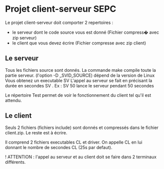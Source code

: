 # Projet client-serveur SEPC

Le projet client-serveur doit comporter 2 repertoires :
- le serveur dont le code source vous est donné (Fichier compress� avec zip serveur)
- le client que vous devez écrire (Fichier compresse avec zip client)


## Le serveur

Tous les fichiers source sont donnés. La commande make compile toute la partie serveur.
(l'option -D _SVID_SOURCE) dépend de la version de Linux
Vous obtenez un executable SV
L'appel au serveur se fait en précisant la durée en secondes SV <n>.
Ex : SV 50
lance le serveur pendant 50 secondes

Le répertoire Test permet de voir le fonctionnement du client tel qu'il est attendu.

## Le client

Seuls 2 fichiers (fichiers include) sont donnés et compressés dans
le fichier client.zip. Le reste est à écrire.

Il comprend 2 fichiers executables
CL et driver. 
On appelle CL en lui donnant le nombre de secondes CL <n> (25s par defaut).

! ATTENTION : l'appel au serveur et au client doit se faire dans 2 terminaux différents.


